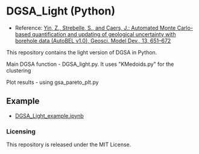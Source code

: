 # DGSA_Light (Python)
* Reference: [Yin, Z., Strebelle, S., and Caers, J.: Automated Monte Carlo-based quantification and updating of geological uncertainty with borehole data (AutoBEL v1.0), Geosci. Model Dev., 13, 651–672](https://www.geosci-model-dev.net/13/651/2020/gmd-13-651-2020.html)
<p> This repository contains the light version of DGSA in Python.
<p> Main DGSA function - DGSA_light.py. It uses "KMedoids.py" for the clustering
<p> Plot results - using gsa_pareto_plt.py

## Example
* [DGSA_Light_example.ipynb](https://github.com/sdyinzhen/DGSA_Light/blob/master/DGSA_Light_example.ipynb)

  
### Licensing
This repository is released under the MIT License.
